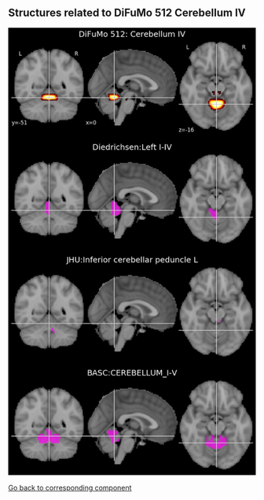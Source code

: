 


## Structures related to DiFuMo 512 Cerebellum IV

![492](492.jpg "Structures related to DiFuMo 512 Cerebellum IV")

[Go back to corresponding component](https://parietal-inria.github.io/DiFuMo/512/html/492.html)